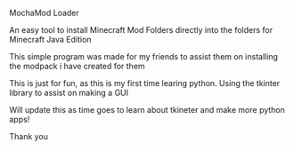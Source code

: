 MochaMod Loader        

An easy tool to install Minecraft Mod Folders directly into the folders for Minecraft Java Edition

This simple program was made for my friends to assist them on installing the modpack i have created for them 

This is just for fun, as this is my first time learing python. 
Using the tkinter library to assist on making a GUI 

Will update this as time goes to learn about tkineter and make more python apps!

Thank you
